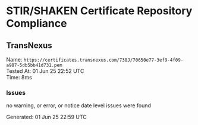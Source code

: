 # STIR/SHAKEN Certificate Repository Compliance

## TransNexus

Name: `https://certificates.transnexus.com/738J/70650e77-3ef9-4f09-a987-5db5bb41d731.pem`\
Tested At: 01 Jun 25 22:52 UTC\
Time: 8ms

### Issues

no warning, or error, or notice date level issues were found

Generated: 01 Jun 25 22:59 UTC